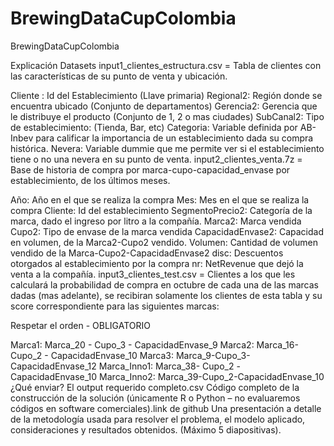 # BrewingDataCupColombia
BrewingDataCupColombia

Explicación Datasets
input1_clientes_estructura.csv = Tabla de clientes con las características de su punto de venta y ubicación.

Cliente : Id del Establecimiento (Llave primaria)
Regional2: Región donde se encuentra ubicado (Conjunto de departamentos)
Gerencia2: Gerencia que le distribuye el producto (Conjunto de 1, 2 o mas ciudades)
SubCanal2: Tipo de establecimiento: (Tienda, Bar, etc)
Categoria: Variable definida por AB-Inbev para calificar la importancia de un establecimiento dada su compra histórica.
Nevera: Variable dummie que me permite ver si el establecimiento tiene o no una nevera en su punto de venta.
input2_clientes_venta.7z = Base de historia de compra por marca-cupo-capacidad_envase por establecimiento, de los últimos meses.

Año: Año en el que se realiza la compra
Mes: Mes en el que se realiza la compra
Cliente: Id del establecimiento
SegmentoPrecio2: Categoría de la marca, dado el ingreso por litro a la compañía.
Marca2: Marca vendida
Cupo2: Tipo de envase de la marca vendida
CapacidadEnvase2: Capacidad en volumen, de la Marca2-Cupo2 vendido.
Volumen: Cantidad de volumen vendido de la Marca-Cupo2-CapacidadEnvase2
disc: Descuentos otorgados al establecimiento por la compra
nr: NetRevenue que dejó la venta a la compañía.
input3_clientes_test.csv = Clientes a los que les calculará la probabilidad de compra en octubre de cada una de las marcas dadas (mas adelante), se recibiran solamente los clientes de esta tabla y su score correspondiente para las siguientes marcas:

Respetar el orden - OBLIGATORIO

Marca1: Marca_20 - Cupo_3 - CapacidadEnvase_9
Marca2: Marca_16- Cupo_2 - CapacidadEnvase_10
Marca3: Marca_9-Cupo_3-CapacidadEnvase_12
Marca_Inno1: Marca_38- Cupo_2 -CapacidadEnvase_10
Marca_Inno2: Marca_39-Cupo_2-CapacidadEnvase_10
¿Qué enviar?
El output requerido completo.csv​
Código completo de la construcción de la solución (únicamente R o Python – no evaluaremos códigos en software comerciales).link de github​
Una presentación a detalle de la metodología usada para resolver el problema, el modelo aplicado, consideraciones y resultados obtenidos. (Máximo 5 diapositivas).​
